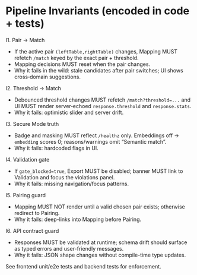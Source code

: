 # Pipeline Invariants (encoded in code + tests)

I1. Pair → Match
- If the active pair `(leftTable,rightTable)` changes, Mapping MUST refetch `/match` keyed by the exact pair + threshold.
- Mapping decisions MUST reset when the pair changes.
- Why it fails in the wild: stale candidates after pair switches; UI shows cross‑domain suggestions.

I2. Threshold → Match
- Debounced threshold changes MUST refetch `/match?threshold=...` and UI MUST render server‑echoed `response.threshold` and `response.stats`.
- Why it fails: optimistic slider and server drift.

I3. Secure Mode truth
- Badge and masking MUST reflect `/healthz` only. Embeddings off → `embedding` scores 0; reasons/warnings omit “Semantic match”.
- Why it fails: hardcoded flags in UI.

I4. Validation gate
- If `gate_blocked=true`, Export MUST be disabled; banner MUST link to Validation and focus the violations panel.
- Why it fails: missing navigation/focus patterns.

I5. Pairing guard
- Mapping MUST NOT render until a valid chosen pair exists; otherwise redirect to Pairing.
- Why it fails: deep-links into Mapping before Pairing.

I6. API contract guard
- Responses MUST be validated at runtime; schema drift should surface as typed errors and user-friendly messages.
- Why it fails: JSON shape changes without compile-time type updates.

See frontend unit/e2e tests and backend tests for enforcement.
